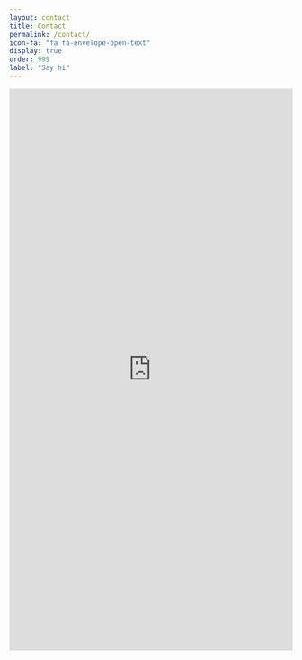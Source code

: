 ```yaml
---
layout: contact
title: Contact
permalink: /contact/
icon-fa: "fa fa-envelope-open-text"
display: true
order: 999
label: "Say hi"
---
```


<iframe src="https://docs.google.com/forms/d/e/1FAIpQLSeUmWwFBcxNbEkjxzZdtUqJqMSw4C8AmmNeNgF9DOpLiO-UYQ/viewform?embedded=true" width="100%" height="1000" frameborder="0" marginheight="0" marginwidth="0">Loading…</iframe>